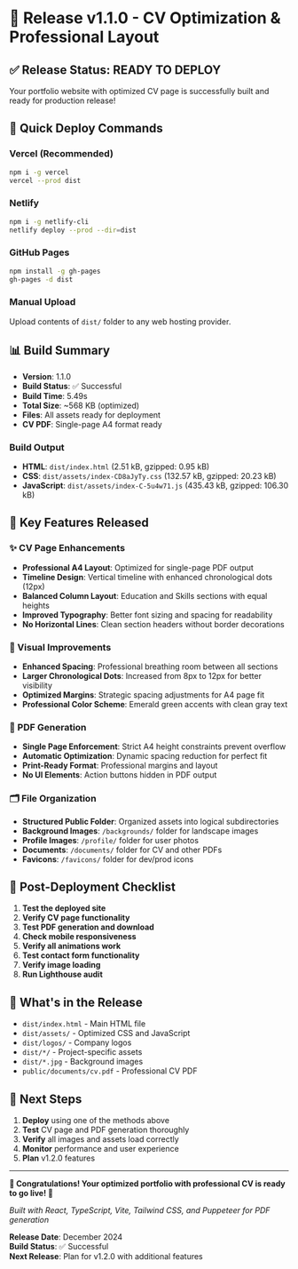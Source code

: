# 🎉 Release v1.1.0 - CV Optimization & Professional Layout

## ✅ Release Status: **READY TO DEPLOY**

Your portfolio website with optimized CV page is successfully built and ready for production release!

## 🚀 Quick Deploy Commands

### Vercel (Recommended)
```bash
npm i -g vercel
vercel --prod dist
```

### Netlify
```bash
npm i -g netlify-cli
netlify deploy --prod --dir=dist
```

### GitHub Pages
```bash
npm install -g gh-pages
gh-pages -d dist
```

### Manual Upload
Upload contents of `dist/` folder to any web hosting provider.

## 📊 Build Summary

- **Version**: 1.1.0
- **Build Status**: ✅ Successful
- **Build Time**: 5.49s
- **Total Size**: ~568 KB (optimized)
- **Files**: All assets ready for deployment
- **CV PDF**: Single-page A4 format ready

### Build Output
- **HTML**: `dist/index.html` (2.51 kB, gzipped: 0.95 kB)
- **CSS**: `dist/assets/index-CD8aJyTy.css` (132.57 kB, gzipped: 20.23 kB)
- **JavaScript**: `dist/assets/index-C-5u4w71.js` (435.43 kB, gzipped: 106.30 kB)

## 🎯 Key Features Released

### ✨ CV Page Enhancements
- **Professional A4 Layout**: Optimized for single-page PDF output
- **Timeline Design**: Vertical timeline with enhanced chronological dots (12px)
- **Balanced Column Layout**: Education and Skills sections with equal heights
- **Improved Typography**: Better font sizing and spacing for readability
- **No Horizontal Lines**: Clean section headers without border decorations

### 🎨 Visual Improvements
- **Enhanced Spacing**: Professional breathing room between all sections
- **Larger Chronological Dots**: Increased from 8px to 12px for better visibility
- **Optimized Margins**: Strategic spacing adjustments for A4 page fit
- **Professional Color Scheme**: Emerald green accents with clean gray text

### 📄 PDF Generation
- **Single Page Enforcement**: Strict A4 height constraints prevent overflow
- **Automatic Optimization**: Dynamic spacing reduction for perfect fit
- **Print-Ready Format**: Professional margins and layout
- **No UI Elements**: Action buttons hidden in PDF output

### 🗂️ File Organization
- **Structured Public Folder**: Organized assets into logical subdirectories
- **Background Images**: `/backgrounds/` folder for landscape images
- **Profile Images**: `/profile/` folder for user photos
- **Documents**: `/documents/` folder for CV and other PDFs
- **Favicons**: `/favicons/` folder for dev/prod icons

## 🔧 Post-Deployment Checklist

1. **Test the deployed site**
2. **Verify CV page functionality**
3. **Test PDF generation and download**
4. **Check mobile responsiveness**
5. **Verify all animations work**
6. **Test contact form functionality**
7. **Verify image loading**
8. **Run Lighthouse audit**

## 📁 What's in the Release

- `dist/index.html` - Main HTML file
- `dist/assets/` - Optimized CSS and JavaScript
- `dist/logos/` - Company logos
- `dist/*/` - Project-specific assets
- `dist/*.jpg` - Background images
- `public/documents/cv.pdf` - Professional CV PDF

## 🌟 Next Steps

1. **Deploy** using one of the methods above
2. **Test** CV page and PDF generation thoroughly
3. **Verify** all images and assets load correctly
4. **Monitor** performance and user experience
5. **Plan** v1.2.0 features

---

**🎊 Congratulations! Your optimized portfolio with professional CV is ready to go live! 🎊**

*Built with React, TypeScript, Vite, Tailwind CSS, and Puppeteer for PDF generation*

**Release Date**: December 2024  
**Build Status**: ✅ Successful  
**Next Release**: Plan for v1.2.0 with additional features
